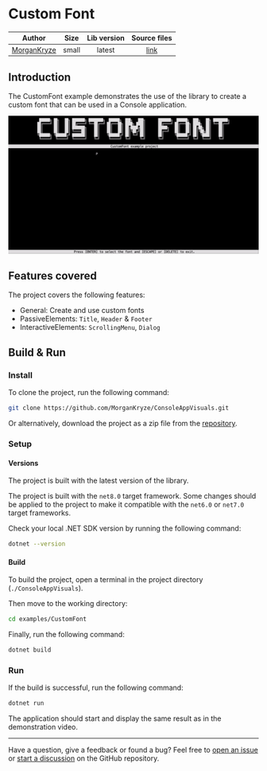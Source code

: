 # Custom Font

|                    Author                     | Size  | Lib version |                                      Source files                                      |
| :-------------------------------------------: | :---: | :---------: | :------------------------------------------------------------------------------------: |
| [MorganKryze](https://github.com/MorganKryze) | small |   latest    | [link](https://github.com/MorganKryze/ConsoleAppVisuals/blob/main/examples/CustomFont) |

## Introduction

The CustomFont example demonstrates the use of the library to create a custom font that can be used in a Console application.

![Demo](../assets/vid/gif/examples/custom_font.gif)

## Features covered

The project covers the following features:

- General: Create and use custom fonts
- PassiveElements: `Title`, `Header` & `Footer`
- InteractiveElements: `ScrollingMenu`, `Dialog`

## Build & Run

### Install

To clone the project, run the following command:

```bash
git clone https://github.com/MorganKryze/ConsoleAppVisuals.git
```

Or alternatively, download the project as a zip file from the [repository](https://github.com/MorganKryze/ConsoleAppVisuals).

### Setup

#### Versions

The project is built with the latest version of the library.

The project is built with the `net8.0` target framework. Some changes should be applied to the project to make it compatible with the `net6.0` or `net7.0` target frameworks.

Check your local .NET SDK version by running the following command:

```bash
dotnet --version
```

#### Build

To build the project, open a terminal in the project directory (`./ConsoleAppVisuals`).

Then move to the working directory:

```bash
cd examples/CustomFont
```

Finally, run the following command:

```bash
dotnet build
```

### Run

If the build is successful, run the following command:

```bash
dotnet run
```

The application should start and display the same result as in the demonstration video.

---

Have a question, give a feedback or found a bug? Feel free to [open an issue](https://github.com/MorganKryze/ConsoleAppVisuals/issues) or [start a discussion](https://github.com/MorganKryze/ConsoleAppVisuals/discussions) on the GitHub repository.
